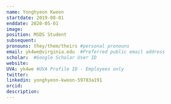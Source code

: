 ```yaml
---
name: Yonghyeon Kweon
startdate: 2019-08-01
enddate: 2020-05-01
image:
position: MSDS Student
subsequent:
pronouns: they/them/theirs #personal pronouns
email: yk4we@virginia.edu  #Preferred public email address
scholar:  #Google Scholar User ID
website:
UVA: yk4we #UVA Profile ID - Employees only
twitter:
linkedin: yonghyeon-kweon-59783a191
orcid:
description:
---
```

